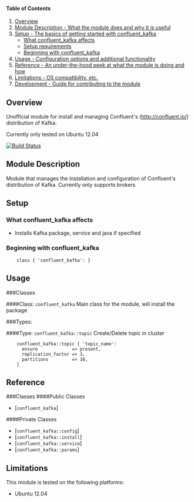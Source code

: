 #### Table of Contents

1. [Overview](#overview)
2. [Module Description - What the module does and why it is useful](#module-description)
3. [Setup - The basics of getting started with confluent_kafka](#setup)
    * [What confluent_kafka affects](#what-confluent_kafka-affects)
    * [Setup requirements](#setup-requirements)
    * [Beginning with confluent_kafka](#beginning-with-confluent_kafka)
4. [Usage - Configuration options and additional functionality](#usage)
5. [Reference - An under-the-hood peek at what the module is doing and how](#reference)
5. [Limitations - OS compatibility, etc.](#limitations)
6. [Development - Guide for contributing to the module](#development)

## Overview

Unofficial module for install and managing Confluent's (http://confluent.io/) distribution of Kafka.

Currently only tested on Ubuntu 12.04

[![Build Status](https://travis-ci.org/chartbeat-labs/puppet-confluent-kafka.svg)](https://travis-ci.org/chartbeat-labs/puppet-confluent-kafka)

## Module Description

Module that manages the installation and configuration of Confluent's distribution of Kafka.  Currently only supports brokers

## Setup

### What confluent_kafka affects

* Installs Kafka package, service and java if specified

### Beginning with confluent_kafka

```puppet
    class { 'confluent_kafka': }
```

## Usage

###Classes

####Class: `confluent_kafka`
Main class for the module, will install the package

###Types:

####Type: `confluent_kafka::topic`
Create/Delete topic in cluster
```puppet
    confluent_kafka::topic { 'topic_name':
      ensure             => present,
      replication_factor => 3,
      partitions         => 16,
    }
```

## Reference

###Classes
####Public Classes
 * [`confluent_kafka`]

####Private Classes
 * [`confluent_kafka::config`]
 * [`confluent_kafka::install`]
 * [`confluent_kafka::service`]
 * [`confluent_kafka::params`]

## Limitations
This module is tested on the following platforms:

 * Ubuntu 12.04

